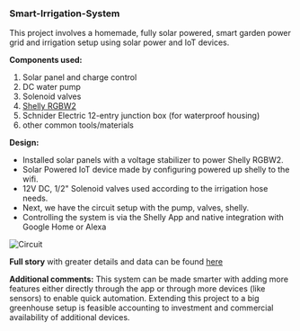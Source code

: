 ### Smart-Irrigation-System
This project involves a homemade, fully solar powered, smart garden power grid and irrigation setup using solar power and IoT devices.

**Components used:**
1. Solar panel and charge control
2. DC water pump
3. Solenoid valves
4. [Shelly RGBW2](https://shelly.cloud/wp-content/uploads/2019/05/ShellyRGBW2_userguide_EN_web.pdf)
5. Schnider Electric 12-entry junction box (for waterproof housing)
6. other common tools/materials

**Design:**
* Installed solar panels with a voltage stabilizer to power Shelly RGBW2.
* Solar Powered IoT device made by configuring powered up shelly to the wifi.
* 12V DC, 1/2" Solenoid valves used according to the irrigation hose needs.
* Next, we have the circuit setup with the pump, valves, shelly.
* Controlling the system is via the Shelly App and native integration with Google Home or Alexa

![Circuit](https://content.instructables.com/FMA/SLY6/K931IAM6/FMASLY6K931IAM6.LARGE.jpg?auto=webp&width=1024&fit=bounds)

**Full story** with greater details and data can be found [here](https://www.instructables.com/id/Solar-Powered-Smart-WiFi-Controlled-Irrigation-Sys/)

**Additional comments:**
This system can be made smarter with adding more features either directly through the app or through more devices (like sensors) to enable quick automation. Extending this project to a big greenhouse setup is feasible accounting to investment and commercial availability of additional devices. 
